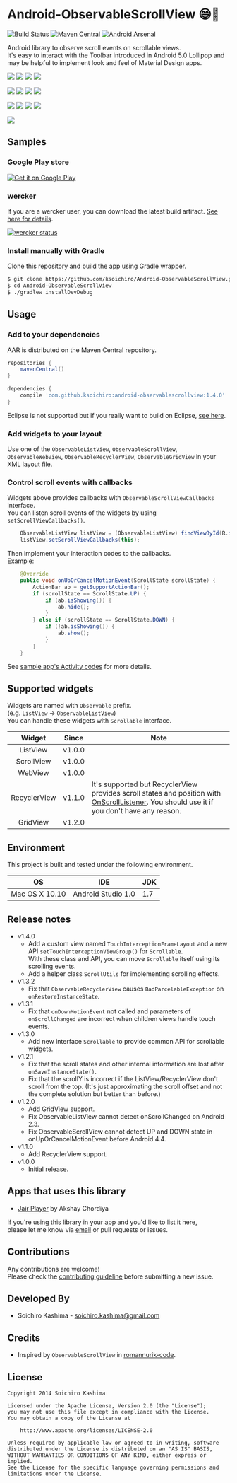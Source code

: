 Android-ObservableScrollView :smile::poop:
===

[![Build Status](http://img.shields.io/travis/ksoichiro/Android-ObservableScrollView.svg?style=flat)](https://travis-ci.org/ksoichiro/Android-ObservableScrollView)
[![Maven Central](http://img.shields.io/maven-central/v/com.github.ksoichiro/android-observablescrollview.svg?style=flat)](https://github.com/ksoichiro/Android-ObservableScrollView/releases/latest)
[![Android Arsenal](https://img.shields.io/badge/Android%20Arsenal-Android--ObservableScrollView-brightgreen.svg?style=flat)](https://android-arsenal.com/details/1/1136)

Android library to observe scroll events on scrollable views.  
It's easy to interact with the Toolbar introduced in Android 5.0 Lollipop  and may be helpful to implement look and feel of Material Design apps.

![](observablescrollview-samples/demo12.gif)
![](observablescrollview-samples/demo10.gif)
![](observablescrollview-samples/demo11.gif)
![](observablescrollview-samples/demo13.gif)

![](observablescrollview-samples/demo1.gif)
![](observablescrollview-samples/demo2.gif)
![](observablescrollview-samples/demo3.gif)
![](observablescrollview-samples/demo4.gif)

![](observablescrollview-samples/demo5.gif)
![](observablescrollview-samples/demo6.gif)
![](observablescrollview-samples/demo7.gif)
![](observablescrollview-samples/demo8.gif)

![](observablescrollview-samples/demo9.gif)


## Samples

### Google Play store

[![Get it on Google Play](https://developer.android.com/images/brand/en_generic_rgb_wo_45.png)](https://play.google.com/store/apps/details?id=com.github.ksoichiro.android.observablescrollview.samples2)

### wercker

If you are a wercker user, you can download the latest build artifact.
[See here for details](https://github.com/ksoichiro/Android-ObservableScrollView/tree/master/docs/wercker.md).

[![wercker status](https://app.wercker.com/status/8d1e27d9f4a662b25dbe70402733582b/m/master "wercker status")](https://app.wercker.com/project/bykey/8d1e27d9f4a662b25dbe70402733582b)

### Install manually with Gradle

Clone this repository and build the app using Gradle wrapper.

```sh
$ git clone https://github.com/ksoichiro/Android-ObservableScrollView.git 
$ cd Android-ObservableScrollView
$ ./gradlew installDevDebug
```

## Usage

### Add to your dependencies

AAR is distributed on the Maven Central repository.

```groovy
repositories {
    mavenCentral()
}

dependencies {
    compile 'com.github.ksoichiro:android-observablescrollview:1.4.0'
}
```

Eclipse is not supported but if you really want to build on Eclipse, [see here](https://github.com/ksoichiro/Android-ObservableScrollView/tree/master/docs/eclipse.md).


### Add widgets to your layout

Use one of the `ObservableListView`, `ObservableScrollView`, `ObservableWebView`, `ObservableRecyclerView`, `ObservableGridView` in your XML layout file.

### Control scroll events with callbacks

Widgets above provides callbacks with `ObservableScrollViewCallbacks` interface.  
You can listen scroll events of the widgets by using `setScrollViewCallbacks()`.

```java
    ObservableListView listView = (ObservableListView) findViewById(R.id.list);
    listView.setScrollViewCallbacks(this);
```

Then implement your interaction codes to the callbacks.  
Example:

```java
    @Override
    public void onUpOrCancelMotionEvent(ScrollState scrollState) {
        ActionBar ab = getSupportActionBar();
        if (scrollState == ScrollState.UP) {
            if (ab.isShowing()) {
                ab.hide();
            }
        } else if (scrollState == ScrollState.DOWN) {
            if (!ab.isShowing()) {
                ab.show();
            }
        }
    }
```

See [sample app's Activity codes](https://github.com/ksoichiro/Android-ObservableScrollView/tree/master/observablescrollview-samples/src/main/java/com/github/ksoichiro/android/observablescrollview/samples) for more details.


## Supported widgets

Widgets are named with `Observable` prefix.  
(e.g. `ListView` → `ObservableListView`)  
You can handle these widgets with `Scrollable` interface.

| Widget | Since | Note |
|:------:|:-----:| ---- |
| ListView | v1.0.0 |    |
| ScrollView | v1.0.0 |  |
| WebView | v1.0.0 |     |
| RecyclerView | v1.1.0 | It's supported but RecyclerView provides scroll states and position with [OnScrollListener](https://developer.android.com/reference/android/support/v7/widget/RecyclerView.OnScrollListener.html). You should use it if you don't have any reason. |
| GridView | v1.2.0 | |


## Environment

This project is built and tested under the following environment.

| OS             | IDE                | JDK |
| -------------- | ------------------ | --- |
| Mac OS X 10.10 | Android Studio 1.0 | 1.7 |

## Release notes

* v1.4.0
    * Add a custom view named `TouchInterceptionFrameLayout` and a new API `setTouchInterceptionViewGroup()` for `Scrollable`.  
      With these class and API, you can move `Scrollable` itself using its scrolling events.
    * Add a helper class `ScrollUtils` for implementing scrolling effects.
* v1.3.2
    * Fix that `ObservableRecyclerView` causes `BadParcelableException` on `onRestoreInstanceState`.
* v1.3.1
    * Fix that `onDownMotionEvent` not called and parameters of `onScrollChanged` are incorrect
      when children views handle touch events.
* v1.3.0
    * Add new interface `Scrollable` to provide common API for scrollable widgets. 
* v1.2.1
    * Fix that the scroll states and other internal information are lost after `onSaveInstanceState()`.
    * Fix that the scrollY is incorrect if the ListView/RecyclerView don't scroll from the top.
      (It's just approximating the scroll offset and not the complete solution but better than before.)
* v1.2.0
    * Add GridView support.
    * Fix ObservableListView cannot detect onScrollChanged on Android 2.3.
    * Fix ObservableScrollView cannot detect UP and DOWN state in onUpOrCancelMotionEvent before Android 4.4.
* v1.1.0
    * Add RecyclerView support.
* v1.0.0
    * Initial release.


## Apps that uses this library

* [Jair Player](https://play.google.com/store/apps/details?id=aj.jair.music) by Akshay Chordiya

If you're using this library in your app and you'd like to list it here,  
please let me know via [email](soichiro.kashima@gmail.com) or pull requests or issues.


## Contributions

Any contributions are welcome!  
Please check the [contributing guideline](https://github.com/ksoichiro/Android-ObservableScrollView/tree/master/CONTRIBUTING.md) before submitting a new issue.


## Developed By

* Soichiro Kashima - <soichiro.kashima@gmail.com>


## Credits

* Inspired by `ObservableScrollView` in [romannurik-code](https://code.google.com/p/romannurik-code/).


## License

    Copyright 2014 Soichiro Kashima

    Licensed under the Apache License, Version 2.0 (the "License");
    you may not use this file except in compliance with the License.
    You may obtain a copy of the License at

        http://www.apache.org/licenses/LICENSE-2.0

    Unless required by applicable law or agreed to in writing, software
    distributed under the License is distributed on an "AS IS" BASIS,
    WITHOUT WARRANTIES OR CONDITIONS OF ANY KIND, either express or implied.
    See the License for the specific language governing permissions and
    limitations under the License.

